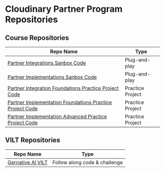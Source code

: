 # Cloudinary Partner Program Repositories

## Course Repositories

| Repo Name | Type |
| --------- | ---- |
| [Partner Integrations Sanbox Code](https://github.com/Cloudinary-Partner-Enablement/integrations-code-sanbox) | Plug-and-play |
| [Partner Implementations Sanbox Code](https://github.com/Cloudinary-Partner-Enablement/implementations-code-sandbox) | Plug-and-play |
| [Partner Integration Foundations Practice Project Code](https://github.com/Cloudinary-Partner-Enablement/integration-foundations-practice-project) | Practice Project |
| [Partner Implementation Foundations Practice Project Code](https://github.com/Cloudinary-Partner-Enablement/implementation-foundations-practice-project) | Practice Project |
| [Partner Implementation Advanced Practice Project Code](https://github.com/Cloudinary-Partner-Enablement/implementation-advanced-practice-project) | Practice Project |

## VILT Repositories

| Repo Name | Type |
| --------- | ---- |
| [Gernative AI VILT](https://github.com/Cloudinary-Partner-Enablement/gen-ai-vilt) | Follow along code & challenge |
